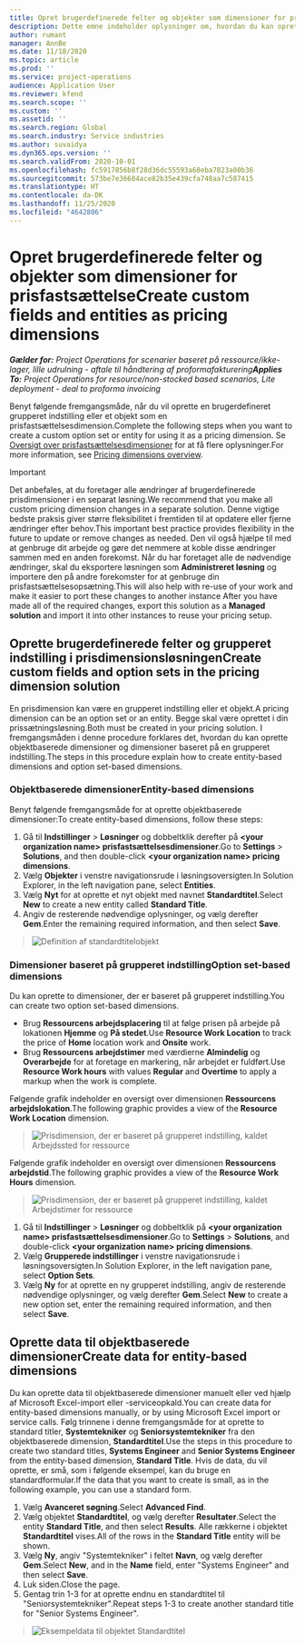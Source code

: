```yaml
---
title: Opret brugerdefinerede felter og objekter som dimensioner for prisfastsættelse
description: Dette emne indeholder oplysninger om, hvordan du kan oprette brugerdefinerede grupperede indstillinger eller objekter.
author: rumant
manager: AnnBe
ms.date: 11/18/2020
ms.topic: article
ms.prod: ''
ms.service: project-operations
audience: Application User
ms.reviewer: kfend
ms.search.scope: ''
ms.custom: ''
ms.assetid: ''
ms.search.region: Global
ms.search.industry: Service industries
ms.author: suvaidya
ms.dyn365.ops.version: ''
ms.search.validFrom: 2020-10-01
ms.openlocfilehash: fc5917856b8f28d36dc55593a68eba7823a00b36
ms.sourcegitcommit: 573be7e36604ace82b35e439cfa748aa7c587415
ms.translationtype: HT
ms.contentlocale: da-DK
ms.lasthandoff: 11/25/2020
ms.locfileid: "4642806"
---
```

# <a name="create-custom-fields-and-entities-as-pricing-dimensions"></a><span data-ttu-id="0183e-103">Opret brugerdefinerede felter og objekter som dimensioner for prisfastsættelse</span><span class="sxs-lookup"><span data-stu-id="0183e-103">Create custom fields and entities as pricing dimensions</span></span>

<span data-ttu-id="0183e-104">_**Gælder for:** Project Operations for scenarier baseret på ressource/ikke-lager, lille udrulning - aftale til håndtering af proformafakturering_</span><span class="sxs-lookup"><span data-stu-id="0183e-104">_**Applies To:** Project Operations for resource/non-stocked based scenarios, Lite deployment - deal to proforma invoicing_</span></span>

<span data-ttu-id="0183e-105">Benyt følgende fremgangsmåde, når du vil oprette en brugerdefineret grupperet indstilling eller et objekt som en prisfastsættelsesdimension.</span><span class="sxs-lookup"><span data-stu-id="0183e-105">Complete the following steps when you want to create a custom option set or entity for using it as a pricing dimension.</span></span> <span data-ttu-id="0183e-106">Se [Oversigt over prisfastsættelsesdimensioner](pricing-dimensions-overview.md) for at få flere oplysninger.</span><span class="sxs-lookup"><span data-stu-id="0183e-106">For more information, see [Pricing dimensions overview](pricing-dimensions-overview.md).</span></span>  

> [!IMPORTANT]
> <span data-ttu-id="0183e-107">Det anbefales, at du foretager alle ændringer af brugerdefinerede prisdimensioner i en separat løsning.</span><span class="sxs-lookup"><span data-stu-id="0183e-107">We recommend that you make all custom pricing dimension changes in a separate solution.</span></span> <span data-ttu-id="0183e-108">Denne vigtige bedste praksis giver større fleksibilitet i fremtiden til at opdatere eller fjerne ændringer efter behov.</span><span class="sxs-lookup"><span data-stu-id="0183e-108">This important best practice provides flexibility in the future to update or remove changes as needed.</span></span> <span data-ttu-id="0183e-109">Den vil også hjælpe til med at genbruge dit arbejde og gøre det nemmere at koble disse ændringer sammen med en anden forekomst. Når du har foretaget alle de nødvendige ændringer, skal du eksportere løsningen som **Administreret løsning** og importere den på andre forekomster for at genbruge din prisfastsættelsesopsætning.</span><span class="sxs-lookup"><span data-stu-id="0183e-109">This will also help with re-use of your work and make it easier to port these changes to another instance After you have made all of the required changes, export this solution as a **Managed solution** and import it into other instances to reuse your pricing setup.</span></span>

  
## <a name="create-custom-fields-and-option-sets-in-the-pricing-dimension-solution"></a><span data-ttu-id="0183e-110">Oprette brugerdefinerede felter og grupperet indstilling i prisdimensionsløsningen</span><span class="sxs-lookup"><span data-stu-id="0183e-110">Create custom fields and option sets in the pricing dimension solution</span></span>

<span data-ttu-id="0183e-111">En prisdimension kan være en grupperet indstilling eller et objekt.</span><span class="sxs-lookup"><span data-stu-id="0183e-111">A pricing dimension can be an option set or an entity.</span></span> <span data-ttu-id="0183e-112">Begge skal være oprettet i din prissætningsløsning.</span><span class="sxs-lookup"><span data-stu-id="0183e-112">Both must be created in your pricing solution.</span></span> <span data-ttu-id="0183e-113">I fremgangsmåden i denne procedure forklares det, hvordan du kan oprette objektbaserede dimensioner og dimensioner baseret på en grupperet indstilling.</span><span class="sxs-lookup"><span data-stu-id="0183e-113">The steps in this procedure explain how to create entity-based dimensions and option set-based dimensions.</span></span>

### <a name="entity-based-dimensions"></a><span data-ttu-id="0183e-114">Objektbaserede dimensioner</span><span class="sxs-lookup"><span data-stu-id="0183e-114">Entity-based dimensions</span></span>
<span data-ttu-id="0183e-115">Benyt følgende fremgangsmåde for at oprette objektbaserede dimensioner:</span><span class="sxs-lookup"><span data-stu-id="0183e-115">To create entity-based dimensions, follow these steps:</span></span>

1. <span data-ttu-id="0183e-116">Gå til **Indstillinger** > **Løsninger** og dobbeltklik derefter på **\<your organization name> prisfastsættelsesdimensioner**.</span><span class="sxs-lookup"><span data-stu-id="0183e-116">Go to **Settings** > **Solutions**, and then double-click **\<your organization name> pricing dimensions**.</span></span>
2. <span data-ttu-id="0183e-117">Vælg **Objekter** i venstre navigationsrude i løsningsoversigten.</span><span class="sxs-lookup"><span data-stu-id="0183e-117">In Solution Explorer, in the left navigation pane, select **Entities**.</span></span>
3. <span data-ttu-id="0183e-118">Vælg **Nyt** for at oprette et nyt objekt med navnet **Standardtitel**.</span><span class="sxs-lookup"><span data-stu-id="0183e-118">Select **New** to create a new entity called **Standard Title**.</span></span> 
4. <span data-ttu-id="0183e-119">Angiv de resterende nødvendige oplysninger, og vælg derefter **Gem**.</span><span class="sxs-lookup"><span data-stu-id="0183e-119">Enter the remaining required information, and then select **Save**.</span></span>

> ![Definition af standardtitelobjekt](media/Standard-Title-entity-definition.png)

### <a name="option-set-based-dimensions"></a><span data-ttu-id="0183e-121">Dimensioner baseret på grupperet indstilling</span><span class="sxs-lookup"><span data-stu-id="0183e-121">Option set-based dimensions</span></span> 
<span data-ttu-id="0183e-122">Du kan oprette to dimensioner, der er baseret på grupperet indstilling.</span><span class="sxs-lookup"><span data-stu-id="0183e-122">You can create two option set-based dimensions.</span></span> 

- <span data-ttu-id="0183e-123">Brug **Ressourcens arbejdsplacering** til at følge prisen på arbejde på lokationen **Hjemme** og **På stedet**.</span><span class="sxs-lookup"><span data-stu-id="0183e-123">Use **Resource Work Location** to track the price of **Home** location work and **Onsite** work.</span></span> 
- <span data-ttu-id="0183e-124">Brug **Ressourcens arbejdstimer** med værdierne **Almindelig** og **Overarbejde** for at foretage en markering, når arbejdet er fuldført.</span><span class="sxs-lookup"><span data-stu-id="0183e-124">Use **Resource Work hours** with values **Regular** and **Overtime** to apply a markup when the work is complete.</span></span>

<span data-ttu-id="0183e-125">Følgende grafik indeholder en oversigt over dimensionen **Ressourcens arbejdslokation**.</span><span class="sxs-lookup"><span data-stu-id="0183e-125">The following graphic provides a view of the **Resource Work Location** dimension.</span></span> 

> ![Prisdimension, der er baseret på grupperet indstilling, kaldet Arbejdssted for ressource](media/Option-set-PD-called-Resource-Work-Location.png)

<span data-ttu-id="0183e-127">Følgende grafik indeholder en oversigt over dimensionen **Ressourcens arbejdstid**.</span><span class="sxs-lookup"><span data-stu-id="0183e-127">The following graphic provides a view of the **Resource Work Hours** dimension.</span></span> 

> ![Prisdimension, der er baseret på grupperet indstilling, kaldet Arbejdstimer for ressource](media/Option-set-PD-called-Resource-Work-Hours.png)

1. <span data-ttu-id="0183e-129">Gå til **Indstillinger** > **Løsninger** og dobbeltklik på **\<your organization name> prisfastsættelsesdimensioner**.</span><span class="sxs-lookup"><span data-stu-id="0183e-129">Go to **Settings** > **Solutions**, and double-click  **\<your organization name> pricing dimensions**.</span></span> 
2. <span data-ttu-id="0183e-130">Vælg **Grupperede indstillinger** i venstre navigationsrude i løsningsoversigten.</span><span class="sxs-lookup"><span data-stu-id="0183e-130">In Solution Explorer, in the left navigation pane, select  **Option Sets**.</span></span> 
3. <span data-ttu-id="0183e-131">Vælg **Ny** for at oprette en ny grupperet indstilling, angiv de resterende nødvendige oplysninger, og vælg derefter **Gem**.</span><span class="sxs-lookup"><span data-stu-id="0183e-131">Select **New** to create a new option set, enter the remaining required information, and then select **Save**.</span></span>

## <a name="create-data-for-entity-based-dimensions"></a><span data-ttu-id="0183e-132">Oprette data til objektbaserede dimensioner</span><span class="sxs-lookup"><span data-stu-id="0183e-132">Create data for entity-based dimensions</span></span>

<span data-ttu-id="0183e-133">Du kan oprette data til objektbaserede dimensioner manuelt eller ved hjælp af Microsoft Excel-import eller -serviceopkald.</span><span class="sxs-lookup"><span data-stu-id="0183e-133">You can create data for entity-based dimensions manually, or by using Microsoft Excel import or service calls.</span></span> <span data-ttu-id="0183e-134">Følg trinnene i denne fremgangsmåde for at oprette to standard titler, **Systemtekniker** og **Seniorsystemtekniker** fra den objektbaserede dimension, **Standardtitel**.</span><span class="sxs-lookup"><span data-stu-id="0183e-134">Use the steps in this procedure to create two standard titles, **Systems Engineer** and **Senior Systems Engineer** from the entity-based dimension, **Standard Title**.</span></span> <span data-ttu-id="0183e-135">Hvis de data, du vil oprette, er små, som i følgende eksempel, kan du bruge en standardformular.</span><span class="sxs-lookup"><span data-stu-id="0183e-135">If the data that you want to create is small, as in the following example, you can use a standard form.</span></span>

1. <span data-ttu-id="0183e-136">Vælg **Avanceret søgning**.</span><span class="sxs-lookup"><span data-stu-id="0183e-136">Select **Advanced Find**.</span></span>
2. <span data-ttu-id="0183e-137">Vælg objektet **Standardtitel**, og vælg derefter **Resultater**.</span><span class="sxs-lookup"><span data-stu-id="0183e-137">Select the entity **Standard Title**, and then select **Results**.</span></span> <span data-ttu-id="0183e-138">Alle rækkerne i objektet **Standardtitel** vises.</span><span class="sxs-lookup"><span data-stu-id="0183e-138">All of the rows in the **Standard Title** entity will be shown.</span></span>
3. <span data-ttu-id="0183e-139">Vælg **Ny**, angiv "Systemtekniker" i feltet **Navn**, og vælg derefter **Gem**.</span><span class="sxs-lookup"><span data-stu-id="0183e-139">Select **New**, and in the **Name** field, enter "Systems Engineer" and then select **Save**.</span></span>
4. <span data-ttu-id="0183e-140">Luk siden.</span><span class="sxs-lookup"><span data-stu-id="0183e-140">Close the page.</span></span> 
5. <span data-ttu-id="0183e-141">Gentag trin 1-3 for at oprette endnu en standardtitel til "Seniorsystemtekniker".</span><span class="sxs-lookup"><span data-stu-id="0183e-141">Repeat steps 1-3 to create another standard title for "Senior Systems Engineer".</span></span>

> ![Eksempeldata til objektet Standardtitel](media/ST-data.png)
